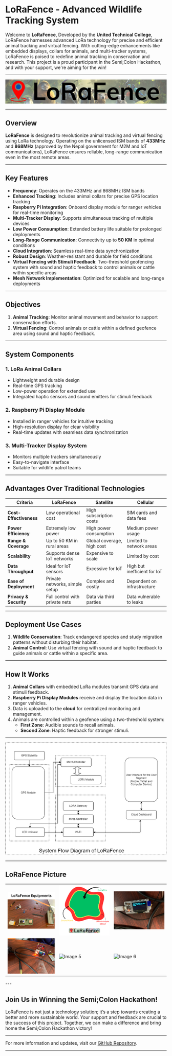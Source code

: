 # LoRaFence - Advanced Wildlife Tracking System

Welcome to **LoRaFence**, Developed by the **United Technical College**, LoRaFence harnesses advanced LoRa technology for precise and efficient animal tracking and virtual fencing. With cutting-edge enhancements like embedded displays, collars for animals, and multi-tracker systems, LoRaFence is poised to redefine animal tracking in conservation and research. This project is a proud participant in the Semi;Colon Hackathon, and with your support, we're aiming for the win!

---

![LoRaFence Logo](./src/static/assets/image/logo_readme.png)

---

## Overview

**LoRaFence** is designed to revolutionize animal tracking and virtual fencing using LoRa technology. Operating on the unlicensed ISM bands of **433MHz** and **868MHz** (approved by the Nepal government for M2M and IoT communications), LoRaFence ensures reliable, long-range communication even in the most remote areas.

---

## Key Features

- **Frequency**: Operates on the 433MHz and 868MHz ISM bands
- **Enhanced Tracking**: Includes animal collars for precise GPS location tracking
- **Raspberry Pi Integration**: Onboard display module for ranger vehicles for real-time monitoring
- **Multi-Tracker Display**: Supports simultaneous tracking of multiple devices
- **Low Power Consumption**: Extended battery life suitable for prolonged deployments
- **Long-Range Communication**: Connectivity up to **50 KM** in optimal conditions
- **Cloud Integration**: Seamless real-time data synchronization
- **Robust Design**: Weather-resistant and durable for field conditions
- **Virtual Fencing with Stimuli Feedback**: Two-threshold geofencing system with sound and haptic feedback to control animals or cattle within specific areas
- **Mesh Network Implementation**: Optimized for scalable and long-range deployments

---

## Objectives

1. **Animal Tracking**: Monitor animal movement and behavior to support conservation efforts.
2. **Virtual Fencing**: Control animals or cattle within a defined geofence area using sound and haptic feedback.

---

## System Components

### 1. **LoRa Animal Collars**
- Lightweight and durable design
- Real-time GPS tracking
- Low-power operation for extended use
- Integrated haptic sensors and sound emitters for stimuli feedback

### 2. **Raspberry Pi Display Module**
- Installed in ranger vehicles for intuitive tracking
- High-resolution display for clear visibility
- Real-time updates with seamless data synchronization

### 3. **Multi-Tracker Display System**
- Monitors multiple trackers simultaneously
- Easy-to-navigate interface
- Suitable for wildlife patrol teams

---

## Advantages Over Traditional Technologies

| **Criteria**             | **LoRaFence**                 | **Satellite**             | **Cellular**                |
|--------------------------|--------------------------------|---------------------------|-----------------------------|
| **Cost-Effectiveness**   | Low operational cost          | High subscription costs   | SIM cards and data fees     |
| **Power Efficiency**     | Extremely low power           | High power consumption    | Medium power usage          |
| **Range & Coverage**     | Up to 50 KM in rural areas    | Global coverage, high cost| Limited to network areas    |
| **Scalability**          | Supports dense IoT networks   | Expensive to scale        | Limited by cost             |
| **Data Throughput**      | Ideal for IoT sensors         | Excessive for IoT         | High but inefficient for IoT|
| **Ease of Deployment**   | Private networks, simple setup| Complex and costly        | Dependent on infrastructure |
| **Privacy & Security**   | Full control with private nets| Data via third parties    | Data vulnerable to leaks    |

---

## Deployment Use Cases

1. **Wildlife Conservation**: Track endangered species and study migration patterns without disturbing their habitat.
2. **Animal Control**: Use virtual fencing with sound and haptic feedback to guide animals or cattle within a specific area.

---

## How It Works

1. **Animal Collars** with embedded LoRa modules transmit GPS data and stimuli feedback.
2. **Raspberry Pi Display Modules** receive and display the location data in ranger vehicles.
3. Data is uploaded to the **cloud** for centralized monitoring and management.
4. Animals are controlled within a geofence using a two-threshold system:
   - **First Zone**: Audible sounds to recall animals.
   - **Second Zone**: Haptic feedback for stronger stimuli.

---



![System Architecture Diagram](./Assets/System_Flow_Diagram.png)

---
## LoRaFence Picture

<table>
  <tr>
    <td><img src="./Assets/LoRaFence Equipments.png" alt="Image 1" width="200"></td>
    <td><img src="./Assets/LoRaFence_Figure.png" alt="Image 2" width="200"></td>
    <td><img src="./Assets/photo_2025-01-03_19-14-39.jpg" alt="Image 3" width="200"></td>
  </tr>
  <tr>
    <td><img src="./Assets/photo_2025-01-03_19-14-54.jpg" alt="Image 4" width="200"></td>
    <td><img src="#" alt="Image 5" width="200"></td>
    <td><img src="#" alt="Image 6" width="200"></td>
  </tr>
</table>
---

## Join Us in Winning the Semi;Colon Hackathon!

LoRaFence is not just a technology solution; it’s a step towards creating a better and more sustainable world. Your support and feedback are crucial to the success of this project. Together, we can make a difference and bring home the Semi;Colon Hackathon victory!

---

For more information and updates, visit our [GitHub Repository](https://github.com/GauravDulal/LoRaFence).

---

